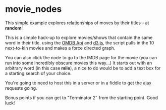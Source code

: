 # movie_nodes
This simple example explores relationships of moves by their titles - at **random**!

This is a simple hack-up to explore movies/shows that contain the same word in their title. using the [OMDB Api](http://omdbapi.com/) and [d3.js](http://d3js.org/), the script pulls in the 10 next-to-kin movies and makes a force directed graph.

You can also click the node to go to the IMDB page for the movie (you can run into some incredibly obscure movies this way...)
It starts out with an arbitrary word (in this case **mile**), a nice to do would be to add a text box for a starting search of your choice.

You're going to need to host this in a server or in a fiddle to get the ajax requests going.

Bonus points if you can get to "Terminator 2" from the starting point. Good luck!
